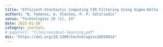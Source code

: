 ```yaml
---
title: "Efficient Stochastic Computing FIR Filtering Using Sigma-Delta Modulated Signals"
authors: "N. Temenos, A. Vlachos, P. P. Sotiriadis"
venue: "Technologies 10 (1), 14"
date: 2022-01-20
category: journals
# paperurl: "files/residual-learning.pdf"
doi: "https://doi.org/10.3390/technologies10010014"
---
```


